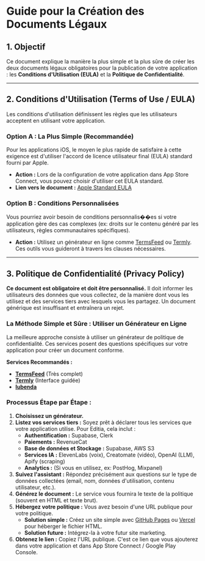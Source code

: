 # Guide pour la Création des Documents Légaux

## 1. Objectif

Ce document explique la manière la plus simple et la plus sûre de créer les deux documents légaux obligatoires pour la publication de votre application : les **Conditions d'Utilisation (EULA)** et la **Politique de Confidentialité**.

---

## 2. Conditions d'Utilisation (Terms of Use / EULA)

Les conditions d'utilisation définissent les règles que les utilisateurs acceptent en utilisant votre application.

### Option A : La Plus Simple (Recommandée)

Pour les applications iOS, le moyen le plus rapide de satisfaire à cette exigence est d'utiliser l'accord de licence utilisateur final (EULA) standard fourni par Apple.

*   **Action :** Lors de la configuration de votre application dans App Store Connect, vous pouvez choisir d'utiliser cet EULA standard.
*   **Lien vers le document :** [Apple Standard EULA](https://www.apple.com/legal/internet-services/itunes/dev/stdeula/)

### Option B : Conditions Personnalisées

Vous pourriez avoir besoin de conditions personnalis��es si votre application gère des cas complexes (ex: droits sur le contenu généré par les utilisateurs, règles communautaires spécifiques).

*   **Action :** Utilisez un générateur en ligne comme [TermsFeed](https://www.termsfeed.com/terms-conditions-generator/) ou [Termly](https://termly.io/products/terms-and-conditions-generator/). Ces outils vous guideront à travers les clauses nécessaires.

---

## 3. Politique de Confidentialité (Privacy Policy)

**Ce document est obligatoire et doit être personnalisé.** Il doit informer les utilisateurs des données que vous collectez, de la manière dont vous les utilisez et des services tiers avec lesquels vous les partagez. Un document générique est insuffisant et entraînera un rejet.

### La Méthode Simple et Sûre : Utiliser un Générateur en Ligne

La meilleure approche consiste à utiliser un générateur de politique de confidentialité. Ces services posent des questions spécifiques sur votre application pour créer un document conforme.

**Services Recommandés :**
*   [**TermsFeed**](https://www.termsfeed.com/privacy-policy-generator/) (Très complet)
*   [**Termly**](https://termly.io/products/privacy-policy-generator/) (Interface guidée)
*   [**Iubenda**](https://www.iubenda.com/en/privacy-and-cookie-policy-generator)

### Processus Étape par Étape :

1.  **Choisissez un générateur.**
2.  **Listez vos services tiers :** Soyez prêt à déclarer tous les services que votre application utilise. Pour Editia, cela inclut :
    *   **Authentification :** Supabase, Clerk
    *   **Paiements :** RevenueCat
    *   **Base de données et Stockage :** Supabase, AWS S3
    *   **Services IA :** ElevenLabs (voix), Creatomate (vidéo), OpenAI (LLM), Apify (scraping)
    *   **Analytics :** (Si vous en utilisez, ex: PostHog, Mixpanel)
3.  **Suivez l'assistant :** Répondez précisément aux questions sur le type de données collectées (email, nom, données d'utilisation, contenu utilisateur, etc.).
4.  **Générez le document :** Le service vous fournira le texte de la politique (souvent en HTML et texte brut).
5.  **Hébergez votre politique :** Vous avez besoin d'une URL publique pour votre politique.
    *   **Solution simple :** Créez un site simple avec [GitHub Pages](https://pages.github.com/) ou [Vercel](https://vercel.com/) pour héberger le fichier HTML.
    *   **Solution future :** Intégrez-la à votre futur site marketing.
6.  **Obtenez le lien :** Copiez l'URL publique. C'est ce lien que vous ajouterez dans votre application et dans App Store Connect / Google Play Console.
